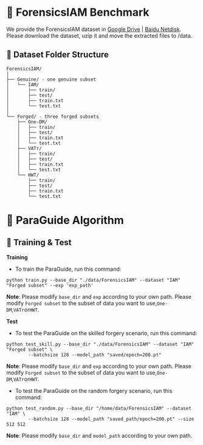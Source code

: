 # 🍔 ForensicsIAM Benchmark

  We provide the ForensicsIAM dataset in [Google Drive](https://drive.google.com/drive/folders/1vivXSekLLr06UA7pBdZFLzqOnUiSwhSV?usp=sharing) | [Baidu Netdisk](https://pan.baidu.com/s/1mSXgt3Q21CCdUGGjvcV4jA?pwd=ehn2). Please download the dataset, uzip it and move the extracted files to /data.

## 📂 Dataset Folder Structure
  ```
  ForensicsIAM/
  │
  ├── Genuine/ - one genuine subset  
  │   └── IAM/
  │       ├── train/
  │       ├── test/
  │       ├── train.txt
  │       └── test.txt
  │
  └── Forged/ - three forged subsets
      ├── One-DM/
      │   ├── train/
      │   ├── test/
      │   ├── train.txt
      │   └── test.txt
      ├── VATr/
      │   ├── train/
      │   ├── test/
      │   ├── train.txt
      │   └── test.txt
      └── HWT/
          ├── train/
          ├── test/
          ├── train.txt
          └── test.txt               
  ```


# 🤖 ParaGuide Algorithm

## 🚀 Training & Test
**Training**
- To train the ParaGuide, run this command:
```
python train.py --base_dir "./data/ForensicsIAM" --dataset "IAM" "Forged subset" --exp 'exp_path'
```
**Note**:
Please modify ``base_dir`` and ``exp`` according to your own path. Please modify ``Forged subset`` to the subset of data you want to use,``One-DM``,``VATr``or``HWT``.

**Test**
- To test the ParaGuide on the skilled forgery scenario, run this command:
```
python test_skill.py --base_dir "./data/ForensicsIAM" --dataset "IAM" "Forged subset" \
        --batchsize 128 --model_path "saved/epoch=200.pt"
```
**Note**:
Please modify ``base_dir`` and ``exp`` according to your own path. Please modify ``Forged subset`` to the subset of data you want to use,``One-DM``,``VATr``or``HWT``.
- To test the ParaGuide on the random forgery scenario, run this command:
```
python test_random.py --base_dir "/home/data/ForensicsIAM" --dataset "IAM" \
        --batchsize 128 --model_path "saved_path/epoch=200.pt" --size 512 512
```
**Note**:
Please modify ``base_dir`` and ``model_path`` according to your own path. 